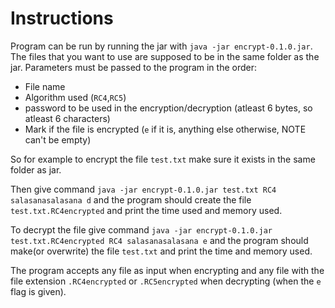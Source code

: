 # Instructions  
Program can be run by running the jar with `java -jar encrypt-0.1.0.jar`.  The files that you want to use are supposed to be in the same folder as the jar.
Parameters must be passed to the program in the order:  
* File name
* Algorithm used (`RC4`,`RC5`)
* password to be used in the encryption/decryption (atleast 6 bytes, so atleast 6 characters)
* Mark if the file is encrypted (`e` if it is, anything else otherwise, NOTE can't be empty)  

So for example to encrypt the file `test.txt` make sure it exists in the same folder as jar.  
  
Then give command `java -jar encrypt-0.1.0.jar test.txt RC4 salasanasalasana d` and the program should create the file `test.txt.RC4encrypted` and print the time used and memory used.  
  
To decrypt the file give command `java -jar encrypt-0.1.0.jar test.txt.RC4encrypted RC4 salasanasalasana e` and the program should make(or overwrite) the file `test.txt` and print the time and memory used.  
  
The program accepts any file as input when encrypting and any file with the file extension `.RC4encrypted` or `.RC5encrypted` when decrypting (when the `e` flag is given).
